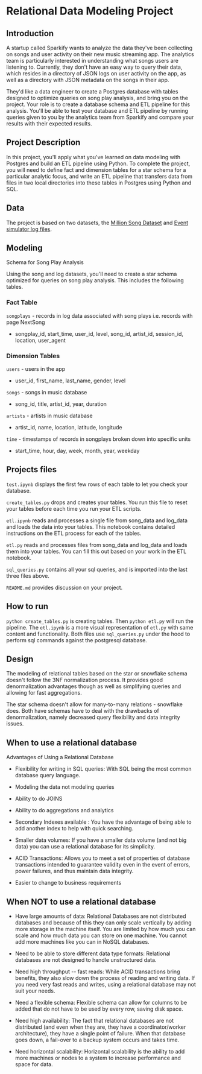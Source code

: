# Relational Data Modeling Project

## Introduction

A startup called Sparkify wants to analyze the data they've been collecting on songs and user activity on their new music streaming app. The analytics team is particularly interested in understanding what songs users are listening to. Currently, they don't have an easy way to query their data, which resides in a directory of JSON logs on user activity on the app, as well as a directory with JSON metadata on the songs in their app.

They'd like a data engineer to create a Postgres database with tables designed to optimize queries on song play analysis, and bring you on the project. Your role is to create a database schema and ETL pipeline for this analysis. You'll be able to test your database and ETL pipeline by running queries given to you by the analytics team from Sparkify and compare your results with their expected results.

## Project Description

In this project, you'll apply what you've learned on data modeling with Postgres and build an ETL pipeline using Python. To complete the project, you will need to define fact and dimension tables for a star schema for a particular analytic focus, and write an ETL pipeline that transfers data from files in two local directories into these tables in Postgres using Python and SQL.

## Data

The project is based on two datasets, the [Million Song Dataset](https://labrosa.ee.columbia.edu/millionsong/) and [Event simulator log files](https://github.com/Interana/eventsim).

## Modeling

Schema for Song Play Analysis

Using the song and log datasets, you'll need to create a star schema optimized for queries on song play analysis. This includes the following tables.

### Fact Table

`songplays` - records in log data associated with song plays i.e. records with page NextSong

- songplay_id, start_time, user_id, level, song_id, artist_id, session_id, location, user_agent

### Dimension Tables

`users` - users in the app

- user_id, first_name, last_name, gender, level

`songs` - songs in music database

- song_id, title, artist_id, year, duration

`artists` - artists in music database

- artist_id, name, location, latitude, longitude

`time` - timestamps of records in songplays broken down into specific units

- start_time, hour, day, week, month, year, weekday

## Projects files

`test.ipynb` displays the first few rows of each table to let you check your database.

`create_tables.py` drops and creates your tables. You run this file to reset your tables before each time you run your ETL scripts.

`etl.ipynb` reads and processes a single file from song_data and log_data and loads the data into your tables. This notebook contains detailed instructions on the ETL process for each of the tables.

`etl.py` reads and processes files from song_data and log_data and loads them into your tables. You can fill this out based on your work in the ETL notebook.

`sql_queries.py` contains all your sql queries, and is imported into the last three files above.

`README.md` provides discussion on your project.

## How to run

`python create_tables.py` is creating tables. Then `python etl.py` will run the pipeline.
The `etl.ipynb` is a more visual representation of `etl.py` with same content and functionality. Both files use `sql_queries.py` under the hood to perform sql commands against the postgresql database.

## Design

The modeling of relational tables based on the star or snowflake schema doesn't follow the 3NF normalization process. It provides good denormalization advantages though as well as simplifying queries and allowing for fast aggregations.

The star schema doesn't allow for many-to-many relations - snowflake does. Both have schemas have to deal with the drawbacks of denormalization, namely decreased query flexibility and data integrity issues.

## When to use a relational database

Advantages of Using a Relational Database

- Flexibility for writing in SQL queries: With SQL being the most common database query language.

- Modeling the data not modeling queries

- Ability to do JOINS

- Ability to do aggregations and analytics

- Secondary Indexes available : You have the advantage of being able to add another index to help with quick searching.

- Smaller data volumes: If you have a smaller data volume (and not big data) you can use a relational database for its simplicity.

- ACID Transactions: Allows you to meet a set of properties of database transactions intended to guarantee validity even in the event of errors, power failures, and thus maintain data integrity.

- Easier to change to business requirements

## When **NOT** to use a relational database

- Have large amounts of data: Relational Databases are not distributed databases and because of this they can only scale vertically by adding more storage in the machine itself. You are limited by how much you can scale and how much data you can store on one machine. You cannot add more machines like you can in NoSQL databases.

- Need to be able to store different data type formats: Relational databases are not designed to handle unstructured data.

- Need high throughput -- fast reads: While ACID transactions bring benefits, they also slow down the process of reading and writing data. If you need very fast reads and writes, using a relational database may not suit your needs.

- Need a flexible schema: Flexible schema can allow for columns to be added that do not have to be used by every row, saving disk space.

- Need high availability: The fact that relational databases are not distributed (and even when they are, they have a coordinator/worker architecture), they have a single point of failure. When that database goes down, a fail-over to a backup system occurs and takes time.

- Need horizontal scalability: Horizontal scalability is the ability to add more machines or nodes to a system to increase performance and space for data.
